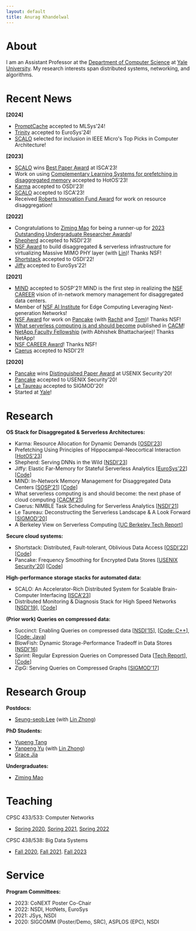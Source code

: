 ```yaml
---
layout: default
title: Anurag Khandelwal
---
```

# About

I am an Assistant Professor at the [Department of Computer Science](https://cpsc.yale.edu/)
at [Yale University](https://www.yale.edu/). My research interests span 
distributed systems, networking, and algorithms.

# Recent News

**[2024]**
* [PromptCache](papers/promptcache.pdf) accepted to MLSys'24!
* [Trinity](papers/trinity.pdf) accepted to EuroSys'24!
* [SCALO](papers/scalo.pdf) selected for inclusion in IEEE Micro's Top Picks in Computer Architecture!

**[2023]**
* [SCALO](papers/scalo.pdf) wins [Best Paper Award]() at ISCA'23!
* Work on using [Complementary Learning Systems for prefetching in disaggregated memory](papers/cls.pdf) accepted to HotOS'23!
* [Karma](papers/karma.pdf) accepted to OSDI'23!
* [SCALO](papers/scalo.pdf) accepted to ISCA'23!
* Received [Roberts Innovation Fund Award](https://seas.yale.edu/news-events/news/roberts-innovation-fund-support-10-bold-seas-faculty-inventions) for work on resource disaggregation!

**[2022]**
* Congratulations to [Ziming Mao](https://maoziming.github.io/) for being a runner-up for [2023 Outstanding Undergraduate Researcher Awards](https://cra.org/2023-outstanding-undergraduate-researcher-award-recipients/)!
* [Shepherd](papers/shepherd.pdf) accepted to NSDI'23!
* [NSF Award](https://www.nsf.gov/awardsearch/showAward?AWD_ID=2147946&HistoricalAwards=false) to build disaggregated & serverless infrastructure for virtualizing Massive MIMO PHY layer (with [Lin](http://www.linzhong.org/))! Thanks NSF!
* [Shortstack](papers/shortstack.pdf) accepted to OSDI'22!
* [Jiffy](papers/jiffy.pdf) accepted to EuroSys'22!

**[2021]**
* [MIND](papers/mind.pdf) accepted to SOSP'21! MIND is the first step in realizing the [NSF CAREER](https://www.nsf.gov/awardsearch/showAward?AWD_ID=2047220) vision of in-network memory management for disaggregated data centers.
* Member of [NSF AI Institute](https://seas.yale.edu/news-events/news/yale-scientists-take-lead-roles-two-nsf-funded-ai-institutes) for Edge Computing Leveraging Next-generation Networks!
* [NSF Award](https://www.nsf.gov/awardsearch/showAward?AWD_ID=2054957) for work on [Pancake](papers/pancake.pdf) (with [Rachit](https://www.cs.cornell.edu/~ragarwal/) and [Tom](https://rist.tech.cornell.edu/))! Thanks NSF!
* [What serverless computing is and should become](papers/serverless-next.pdf) published in [CACM](https://t.co/v2wtKRnxBe?amp=1)!
* [NetApp Faculty Fellowship](https://cpsc.yale.edu/news/netapp-faculty-fellowship-awarded-anurag-khandelwal-and-abhishek-bhattacharjee) (with Abhishek Bhattacharjee)! Thanks NetApp!
* [NSF CAREER Award](https://www.nsf.gov/awardsearch/showAward?AWD_ID=2047220)! Thanks NSF!
* [Caerus](papers/caerus.pdf) accepted to NSDI'21!

**[2020]**
* [Pancake](papers/pancake.pdf) wins [Distinguished Paper Award](https://cpsc.yale.edu/news/paper-anurag-khandelwal-wins-distinguished-paper-award) at USENIX Security'20!
* [Pancake](papers/pancake.pdf) accepted to USENIX Security'20!
* [Le Taureau](https://dl.acm.org/doi/10.1145/3318464.3383130) accepted to SIGMOD'20!
* Started at [Yale](https://fas.yale.edu/book/new-ladder-faculty-2019-20/school-engineering-applied-science/anurag-khandelwal)!

# Research

**OS Stack for Disaggregated & Serverless Architectures:**
* Karma: Resource Allocation for Dynamic Demands \[[OSDI'23](papers/karma.pdf)\]
* Prefetching Using Principles of Hippocampal-Neocortical Interaction \[[HotOS'23](papers/cls.pdf)\]
* Shepherd: Serving DNNs in the Wild \[[NSDI'23](papers/shepherd.pdf)\]
* Jiffy: Elastic Far-Memory for Stateful Serverless Analytics \[[EuroSys'22](papers/jiffy.pdf)\] \[[Code](https://github.com/resource-disaggregation/jiffy)\]
* MIND: In-Network Memory Management for Disaggregated Data Centers \[[SOSP'21](papers/mind.pdf)\] \[[Code](https://github.com/shsym/mind)\]
* What serverless computing is and should become: the next phase of cloud computing \[[CACM'21](papers/serverless-next.pdf)\]
* Caerus: NIMBLE Task Scheduling for Serverless Analytics \[[NSDI'21](papers/caerus.pdf)\]
* Le Taureau: Deconstructing the Serverless Landscape & A Look Forward \[[SIGMOD'20](https://dl.acm.org/doi/10.1145/3318464.3383130)\]
* A Berkeley View on Serverless Computing \[[UC Berkeley Tech Report](papers/berkeley-view-serverless.pdf)\]

**Secure cloud systems:** 
* Shortstack: Distributed, Fault-tolerant, Oblivious Data Access \[[OSDI'22](papers/shortstack.pdf)\]\[[Code](https://github.com/pancake-security/shortstack)\]
* Pancake: Frequency Smoothing for Encrypted Data Stores \[[USENIX Security'20](papers/pancake.pdf)\] \[[Code](https://github.com/pancake-security/pancake)\] 

**High-performance storage stacks for automated data:**
* SCALO: An Accelerator-Rich Distributed System for Scalable Brain-Computer Interfacing \[[ISCA'23](papers/scalo.pdf)\]
* Distributed Monitoring & Diagnosis Stack for High Speed Networks \[[NSDI'19](papers/confluo.pdf)\], \[[Code](https://github.com/ucbrise/confluo)\]


**(Prior work) Queries on compressed data:**
* Succinct: Enabling Queries on compressed data \[[NSDI'15](papers/succinct.pdf)\], \[[Code: C++](http://github.com/amplab/succinct-cpp)\], \[[Code: Java](https://github.com/amplab/succinct)\]
* BlowFish: Dynamic Storage-Performance Tradeoff in Data Stores \[[NSDI'16](papers/blowfish.pdf)\]
* Sprint: Regular Expression Queries on Compressed Data \[[Tech Report](papers/swift.pdf)\], \[[Code](https://github.com/amplab/sprint)\]
* ZipG: Serving Queries on Compressed Graphs \[[SIGMOD'17](papers/zipg.pdf)\]

# Research Group

**Postdocs:**
* [Seung-seob Lee]() (with [Lin Zhong](http://www.linzhong.org/))

**PhD Students:**
* [Yupeng Tang](https://yupengtang.com/)
* [Yanpeng Yu](https://yanpeng-yu.com/) (with [Lin Zhong](http://www.linzhong.org))
* [Grace Jia](https://gjia25.github.io/)

**Undergraduates:**
* [Ziming Mao](https://maoziming.github.io/)

# Teaching

CPSC 433/533: Computer Networks
* [Spring 2020](https://courses.yale.edu/?keyword=CPSC%20433&srcdb=guide2020), [Spring 2021](https://courses.yale.edu/?keyword=CPSC%20433&srcdb=guide2021), [Spring 2022](https://courses.yale.edu/?keyword=CPSC%20433&srcdb=guide2022)

CPSC 438/538: Big Data Systems
* [Fall 2020](https://courses.yale.edu/?keyword=CPSC%20637&srcdb=guide2020), [Fall 2021](https://courses.yale.edu/?keyword=CPSC%20438&srcdb=202103&dept=CPSC). [Fall 2023](https://courses.yale.edu/?keyword=CPSC%20438&srcdb=202303)

# Service

**Program Committees:**
* 2023: CoNEXT Poster Co-Chair
* 2022: NSDI, HotNets, EuroSys
* 2021: JSys, NSDI
* 2020: SIGCOMM (Poster/Demo, SRC), ASPLOS (EPC), NSDI
